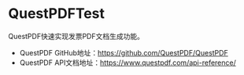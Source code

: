 # QuestPDFTest
QuestPDF快速实现发票PDF文档生成功能。

- QuestPDF GitHub地址：https://github.com/QuestPDF/QuestPDF
- QuestPDF API文档地址：https://www.questpdf.com/api-reference/
